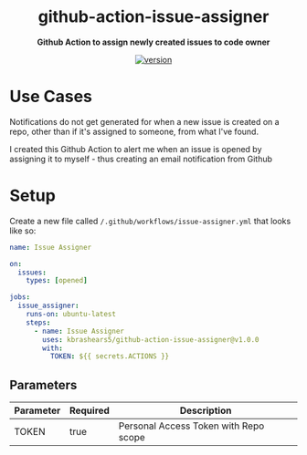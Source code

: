 <h1 align="center">github-action-issue-assigner</h1>


<div align="center">

<b>Github Action to assign newly created issues to code owner</b>

[![version](https://img.shields.io/github/v/release/kbrashears5/github-action-issue-assigner)](https://img.shields.io/github/v/release/kbrashears5/github-action-issue-assigner)

</div>


# Use Cases
Notifications do not get generated for when a new issue is created on a repo, other than if it's assigned to someone, from what I've found.

I created this Github Action to alert me when an issue is opened by assigning it to myself - thus creating an email notification from Github

# Setup
Create a new file called `/.github/workflows/issue-assigner.yml` that looks like so:
```yaml
name: Issue Assigner

on:
  issues:
    types: [opened]

jobs:
  issue_assigner:
    runs-on: ubuntu-latest
    steps:
      - name: Issue Assigner
        uses: kbrashears5/github-action-issue-assigner@v1.0.0
        with:
          TOKEN: ${{ secrets.ACTIONS }}
```
## Parameters
| Parameter | Required | Description |
| --- | --- | --- |
| TOKEN | true | Personal Access Token with Repo scope |